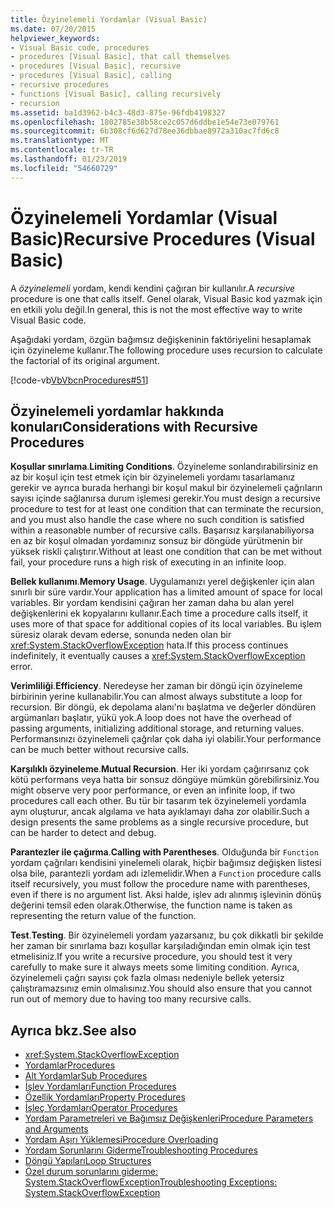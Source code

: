 ```yaml
---
title: Özyinelemeli Yordamlar (Visual Basic)
ms.date: 07/20/2015
helpviewer_keywords:
- Visual Basic code, procedures
- procedures [Visual Basic], that call themselves
- procedures [Visual Basic], recursive
- procedures [Visual Basic], calling
- recursive procedures
- functions [Visual Basic], calling recursively
- recursion
ms.assetid: ba1d3962-b4c3-48d3-875e-96fdb4198327
ms.openlocfilehash: 1802785e38b58ce2c057d6ddbe1e54e73e079761
ms.sourcegitcommit: 6b308cf6d627d78ee36dbbae8972a310ac7fd6c8
ms.translationtype: MT
ms.contentlocale: tr-TR
ms.lasthandoff: 01/23/2019
ms.locfileid: "54660729"
---
```

# <a name="recursive-procedures-visual-basic"></a><span data-ttu-id="b8e47-102">Özyinelemeli Yordamlar (Visual Basic)</span><span class="sxs-lookup"><span data-stu-id="b8e47-102">Recursive Procedures (Visual Basic)</span></span>
<span data-ttu-id="b8e47-103">A *özyinelemeli* yordam, kendi kendini çağıran bir kullanılır.</span><span class="sxs-lookup"><span data-stu-id="b8e47-103">A *recursive* procedure is one that calls itself.</span></span> <span data-ttu-id="b8e47-104">Genel olarak, Visual Basic kod yazmak için en etkili yolu değil.</span><span class="sxs-lookup"><span data-stu-id="b8e47-104">In general, this is not the most effective way to write Visual Basic code.</span></span>  
  
 <span data-ttu-id="b8e47-105">Aşağıdaki yordam, özgün bağımsız değişkeninin faktöriyelini hesaplamak için özyineleme kullanır.</span><span class="sxs-lookup"><span data-stu-id="b8e47-105">The following procedure uses recursion to calculate the factorial of its original argument.</span></span>  
  
 [!code-vb[VbVbcnProcedures#51](./codesnippet/VisualBasic/recursive-procedures_1.vb)]  
  
## <a name="considerations-with-recursive-procedures"></a><span data-ttu-id="b8e47-106">Özyinelemeli yordamlar hakkında konuları</span><span class="sxs-lookup"><span data-stu-id="b8e47-106">Considerations with Recursive Procedures</span></span>  
 <span data-ttu-id="b8e47-107">**Koşullar sınırlama**.</span><span class="sxs-lookup"><span data-stu-id="b8e47-107">**Limiting Conditions**.</span></span> <span data-ttu-id="b8e47-108">Özyineleme sonlandırabilirsiniz en az bir koşul için test etmek için bir özyinelemeli yordamı tasarlamanız gerekir ve ayrıca burada herhangi bir koşul makul bir özyinelemeli çağrıların sayısı içinde sağlanırsa durum işlemesi gerekir.</span><span class="sxs-lookup"><span data-stu-id="b8e47-108">You must design a recursive procedure to test for at least one condition that can terminate the recursion, and you must also handle the case where no such condition is satisfied within a reasonable number of recursive calls.</span></span> <span data-ttu-id="b8e47-109">Başarısız karşılanabiliyorsa en az bir koşul olmadan yordamınız sonsuz bir döngüde yürütmenin bir yüksek riskli çalıştırır.</span><span class="sxs-lookup"><span data-stu-id="b8e47-109">Without at least one condition that can be met without fail, your procedure runs a high risk of executing in an infinite loop.</span></span>  
  
 <span data-ttu-id="b8e47-110">**Bellek kullanımı**.</span><span class="sxs-lookup"><span data-stu-id="b8e47-110">**Memory Usage**.</span></span> <span data-ttu-id="b8e47-111">Uygulamanızı yerel değişkenler için alan sınırlı bir süre vardır.</span><span class="sxs-lookup"><span data-stu-id="b8e47-111">Your application has a limited amount of space for local variables.</span></span> <span data-ttu-id="b8e47-112">Bir yordam kendisini çağıran her zaman daha bu alan yerel değişkenlerini ek kopyalarını kullanır.</span><span class="sxs-lookup"><span data-stu-id="b8e47-112">Each time a procedure calls itself, it uses more of that space for additional copies of its local variables.</span></span> <span data-ttu-id="b8e47-113">Bu işlem süresiz olarak devam ederse, sonunda neden olan bir <xref:System.StackOverflowException> hata.</span><span class="sxs-lookup"><span data-stu-id="b8e47-113">If this process continues indefinitely, it eventually causes a <xref:System.StackOverflowException> error.</span></span>  
  
 <span data-ttu-id="b8e47-114">**Verimliliği**.</span><span class="sxs-lookup"><span data-stu-id="b8e47-114">**Efficiency**.</span></span> <span data-ttu-id="b8e47-115">Neredeyse her zaman bir döngü için özyineleme birbirinin yerine kullanabilir.</span><span class="sxs-lookup"><span data-stu-id="b8e47-115">You can almost always substitute a loop for recursion.</span></span> <span data-ttu-id="b8e47-116">Bir döngü, ek depolama alanı'nı başlatma ve değerler döndüren argümanları başlatır, yükü yok.</span><span class="sxs-lookup"><span data-stu-id="b8e47-116">A loop does not have the overhead of passing arguments, initializing additional storage, and returning values.</span></span> <span data-ttu-id="b8e47-117">Performansınızı özyinelemeli çağrılar çok daha iyi olabilir.</span><span class="sxs-lookup"><span data-stu-id="b8e47-117">Your performance can be much better without recursive calls.</span></span>  
  
 <span data-ttu-id="b8e47-118">**Karşılıklı özyineleme**.</span><span class="sxs-lookup"><span data-stu-id="b8e47-118">**Mutual Recursion**.</span></span> <span data-ttu-id="b8e47-119">Her iki yordam çağırırsanız çok kötü performans veya hatta bir sonsuz döngüye mümkün görebilirsiniz.</span><span class="sxs-lookup"><span data-stu-id="b8e47-119">You might observe very poor performance, or even an infinite loop, if two procedures call each other.</span></span> <span data-ttu-id="b8e47-120">Bu tür bir tasarım tek özyinelemeli yordamla aynı oluşturur, ancak algılama ve hata ayıklamayı daha zor olabilir.</span><span class="sxs-lookup"><span data-stu-id="b8e47-120">Such a design presents the same problems as a single recursive procedure, but can be harder to detect and debug.</span></span>  
  
 <span data-ttu-id="b8e47-121">**Parantezler ile çağırma**.</span><span class="sxs-lookup"><span data-stu-id="b8e47-121">**Calling with Parentheses**.</span></span> <span data-ttu-id="b8e47-122">Olduğunda bir `Function` yordam çağrıları kendisini yinelemeli olarak, hiçbir bağımsız değişken listesi olsa bile, parantezli yordam adı izlemelidir.</span><span class="sxs-lookup"><span data-stu-id="b8e47-122">When a `Function` procedure calls itself recursively, you must follow the procedure name with parentheses, even if there is no argument list.</span></span> <span data-ttu-id="b8e47-123">Aksi halde, işlev adı alınmış işlevinin dönüş değerini temsil eden olarak.</span><span class="sxs-lookup"><span data-stu-id="b8e47-123">Otherwise, the function name is taken as representing the return value of the function.</span></span>  
  
 <span data-ttu-id="b8e47-124">**Test**.</span><span class="sxs-lookup"><span data-stu-id="b8e47-124">**Testing**.</span></span> <span data-ttu-id="b8e47-125">Bir özyinelemeli yordam yazarsanız, bu çok dikkatli bir şekilde her zaman bir sınırlama bazı koşullar karşıladığından emin olmak için test etmelisiniz.</span><span class="sxs-lookup"><span data-stu-id="b8e47-125">If you write a recursive procedure, you should test it very carefully to make sure it always meets some limiting condition.</span></span> <span data-ttu-id="b8e47-126">Ayrıca, özyinelemeli çağrı sayısı çok fazla olması nedeniyle bellek yetersiz çalıştıramazsınız emin olmalısınız.</span><span class="sxs-lookup"><span data-stu-id="b8e47-126">You should also ensure that you cannot run out of memory due to having too many recursive calls.</span></span>  
  
## <a name="see-also"></a><span data-ttu-id="b8e47-127">Ayrıca bkz.</span><span class="sxs-lookup"><span data-stu-id="b8e47-127">See also</span></span>
- <xref:System.StackOverflowException>
- [<span data-ttu-id="b8e47-128">Yordamlar</span><span class="sxs-lookup"><span data-stu-id="b8e47-128">Procedures</span></span>](./index.md)
- [<span data-ttu-id="b8e47-129">Alt Yordamlar</span><span class="sxs-lookup"><span data-stu-id="b8e47-129">Sub Procedures</span></span>](./sub-procedures.md)
- [<span data-ttu-id="b8e47-130">İşlev Yordamları</span><span class="sxs-lookup"><span data-stu-id="b8e47-130">Function Procedures</span></span>](./function-procedures.md)
- [<span data-ttu-id="b8e47-131">Özellik Yordamları</span><span class="sxs-lookup"><span data-stu-id="b8e47-131">Property Procedures</span></span>](./property-procedures.md)
- [<span data-ttu-id="b8e47-132">İşleç Yordamları</span><span class="sxs-lookup"><span data-stu-id="b8e47-132">Operator Procedures</span></span>](./operator-procedures.md)
- [<span data-ttu-id="b8e47-133">Yordam Parametreleri ve Bağımsız Değişkenleri</span><span class="sxs-lookup"><span data-stu-id="b8e47-133">Procedure Parameters and Arguments</span></span>](./procedure-parameters-and-arguments.md)
- [<span data-ttu-id="b8e47-134">Yordam Aşırı Yüklemesi</span><span class="sxs-lookup"><span data-stu-id="b8e47-134">Procedure Overloading</span></span>](./procedure-overloading.md)
- [<span data-ttu-id="b8e47-135">Yordam Sorunlarını Giderme</span><span class="sxs-lookup"><span data-stu-id="b8e47-135">Troubleshooting Procedures</span></span>](./troubleshooting-procedures.md)
- [<span data-ttu-id="b8e47-136">Döngü Yapıları</span><span class="sxs-lookup"><span data-stu-id="b8e47-136">Loop Structures</span></span>](../../../../visual-basic/programming-guide/language-features/control-flow/loop-structures.md)
- [<span data-ttu-id="b8e47-137">Özel durum sorunlarını giderme: System.StackOverflowException</span><span class="sxs-lookup"><span data-stu-id="b8e47-137">Troubleshooting Exceptions: System.StackOverflowException</span></span>](https://msdn.microsoft.com/library/51b71217-c507-4f5b-bc35-0236180d7968)
